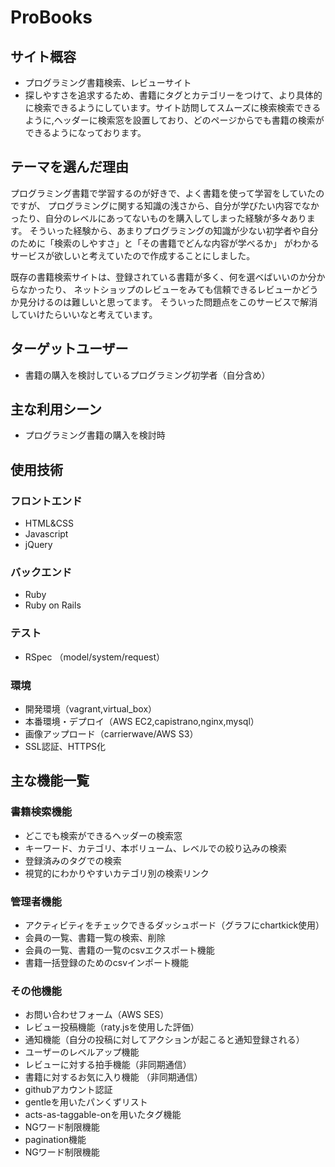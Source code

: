 ProBooks
========
## サイト概容
- プログラミング書籍検索、レビューサイト
- 探しやすさを追求するため、書籍にタグとカテゴリーをつけて、より具体的に検索できるようにしています。サイト訪問してスムーズに検索検索できるように,ヘッダーに検索窓を設置しており、どのページからでも書籍の検索ができるようになっております。

## テーマを選んだ理由
プログラミング書籍で学習するのが好きで、よく書籍を使って学習をしていたのですが、
プログラミングに関する知識の浅さから、自分が学びたい内容でなかったり、自分のレベルにあってないものを購入してしまった経験が多々あります。
そういった経験から、あまりプログラミングの知識が少ない初学者や自分のために「検索のしやすさ」と「その書籍でどんな内容が学べるか」
がわかるサービスが欲しいと考えていたので作成することにしました。

既存の書籍検索サイトは、登録されている書籍が多く、何を選べばいいのか分からなかったり、
ネットショップのレビューをみても信頼できるレビューかどうか見分けるのは難しいと思ってます。
そういった問題点をこのサービスで解消していけたらいいなと考えています。

## ターゲットユーザー
- 書籍の購入を検討しているプログラミング初学者（自分含め）

## 主な利用シーン
- プログラミング書籍の購入を検討時

## 使用技術
### フロントエンド
- HTML&CSS
- Javascript
- jQuery
### バックエンド
- Ruby
- Ruby on Rails
### テスト
- RSpec （model/system/request）
### 環境
- 開発環境（vagrant,virtual_box）
- 本番環境・デプロイ（AWS EC2,capistrano,nginx,mysql）
- 画像アップロード（carrierwave/AWS S3）
- SSL認証、HTTPS化

## 主な機能一覧
### 書籍検索機能
- どこでも検索ができるヘッダーの検索窓
- キーワード、カテゴリ、本ボリューム、レベルでの絞り込みの検索
- 登録済みのタグでの検索
- 視覚的にわかりやすいカテゴリ別の検索リンク
### 管理者機能
- アクティビティをチェックできるダッシュボード（グラフにchartkick使用）
- 会員の一覧、書籍一覧の検索、削除
- 会員の一覧、書籍の一覧のcsvエクスポート機能
- 書籍一括登録のためのcsvインポート機能
### その他機能
- お問い合わせフォーム（AWS SES）
- レビュー投稿機能（raty.jsを使用した評価）
- 通知機能（自分の投稿に対してアクションが起こると通知登録される）
- ユーザーのレベルアップ機能
- レビューに対する拍手機能（非同期通信）
- 書籍に対するお気に入り機能 （非同期通信）
- githubアカウント認証
- gentleを用いたパンくずリスト
- acts-as-taggable-onを用いたタグ機能
- NGワード制限機能
- pagination機能
- NGワード制限機能
